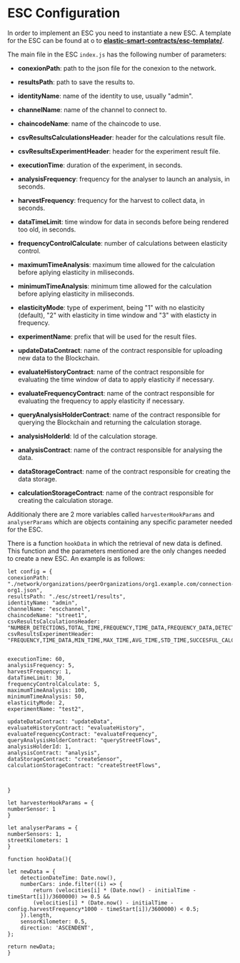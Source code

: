 # ESC Configuration

In order to implement an ESC you need to instantiate a new ESC. A template for the ESC can be found at
o to [**elastic-smart-contracts/esc-template/**](https://github.com/isa-group/elastic-smart-contracts/blob/master/esc-template).

 The main file in the ESC ```index.js``` has the following number of parameters:
  - **conexionPath**: path to the json file for the conexion to the network.
  - **resultsPath**: path to save the results to.
  - **identityName**: name of the identity to use, usually "admin".
  - **channelName**: name of the channel to connect to.
  - **chaincodeName**: name of the chaincode to use.
  - **csvResultsCalculationsHeader**: header for the calculations result file.
  - **csvResultsExperimentHeader**: header for the experiment result file.


  - **executionTime**: duration of the experiment, in seconds.
  - **analysisFrequency**: frequency for the analyser to launch an analysis, in seconds.
  - **harvestFrequency**: frequency for the harvest to collect data, in seconds.
  - **dataTimeLimit**: time window for data in seconds before being rendered too old, in seconds.
  - **frequencyControlCalculate**: number of calculations between elasticity control.
  - **maximumTimeAnalysis**: maximum time allowed for the calculation before aplying elasticity in miliseconds.
  - **minimumTimeAnalysis**: minimum time allowed for the calculation before aplying elasticity in miliseconds.
  - **elasticityMode**: type of experiment, being "1" with no elasticity (default), "2" with elasticity in time window and "3" with elasticty in frequency.
  - **experimentName**: prefix that will be used for the result files.
    
  - **updateDataContract**: name of the contract responsible for uploading new data to the Blockchain.
  - **evaluateHistoryContract**: name of the contract responsible for evaluating the time window of data to apply elasticity if necessary.
  - **evaluateFrequencyContract**: name of the contract responsible for evaluating the frequency to apply elasticity if necessary.
  - **queryAnalysisHolderContract**: name of the contract responsible for querying the Blockchain and returning the calculation storage.
  - **analysisHolderId**: Id of the calculation storage.
  - **analysisContract**: name of the contract responsible for analysing the data.
  - **dataStorageContract**: name of the contract responsible for creating the data storage.
  - **calculationStorageContract**: name of the contract responsible for creating the calculation storage.

Additionaly there are 2 more variables called `harvesterHookParams` and `analyserParams` which are objects containing any specific parameter needed for the ESC.

There is a function `hookData` in which the retrieval of new data is defined. This function and the parameters mentioned are the only changes needed to create a new ESC. An example is as follows:



    let config = {
    conexionPath: "./network/organizations/peerOrganizations/org1.example.com/connection-org1.json",
    resultsPath: "./esc/street1/results",
    identityName: "admin",
    channelName: "escchannel",
    chaincodeName: "street1",
    csvResultsCalculationsHeader: "NUMBER_DETECTIONS,TOTAL_TIME,FREQUENCY,TIME_DATA,FREQUENCY_DATA,DETECTIONS_STORED,FROM_DATE,TO_DATE,MINIMUM_TIME,MAXIMUM_TIME,CARS_PER_SECOND_BY_SENSOR,CARS_PER_SECOND_TOTAL\n",
    csvResultsExperimentHeader: "FREQUENCY,TIME_DATA,MIN_TIME,MAX_TIME,AVG_TIME,STD_TIME,SUCCESFUL_CALCULATIONS,CALCULATIONS_OVER_MAX\n",


    executionTime: 60,
    analysisFrequency: 5,
    harvestFrequency: 1,
    dataTimeLimit: 30,
    frequencyControlCalculate: 5,
    maximumTimeAnalysis: 100,
    minimumTimeAnalysis: 50,
    elasticityMode: 2,
    experimentName: "test2",
        
    updateDataContract: "updateData",
    evaluateHistoryContract: "evaluateHistory",
    evaluateFrequencyContract: "evaluateFrequency",
    queryAnalysisHolderContract: "queryStreetFlows",
    analysisHolderId: 1,
    analysisContract: "analysis",
    dataStorageContract: "createSensor",
    calculationStorageContract: "createStreetFlows",



    }

    let harvesterHookParams = {
    numberSensor: 1
    }

    let analyserParams = {
    numberSensors: 1,
    streetKilometers: 1
    }

    function hookData(){

    let newData = {
        detectionDateTime: Date.now(),
        numberCars: inde.filter((i) => {
            return (velocities[i] * (Date.now() - initialTime - timeStart[i])/3600000) >= 0.5 &&
            (velocities[i] * (Date.now() - initialTime - config.harvestFrequency*1000 - timeStart[i])/3600000) < 0.5;
        }).length,
        sensorKilometer: 0.5,
        direction: 'ASCENDENT',
    };

    return newData;
    }